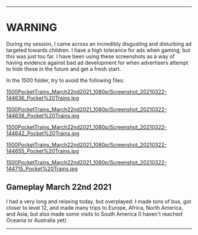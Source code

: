 
***

# WARNING

During my session, I came across an incredibly disgusting and disturbing ad targeted towards children. I have a high tolerance for ads when gaming, but this was just too far. I have been using these screenshots as a way of having evidence against bad ad development for when advertisers attempt to hide these in the future and get a fresh start.

In the 1500 folder, try to avoid the following files:

[1500PocketTrains_March22nd2021_1080p/Screenshot_20210322-144636_Pocket%20Trains.jpg](1500PocketTrains_March22nd2021_1080p/Screenshot_20210322-144636_Pocket%20Trains.jpg)

[1500PocketTrains_March22nd2021_1080p/Screenshot_20210322-144638_Pocket%20Trains.jpg](1500PocketTrains_March22nd2021_1080p/Screenshot_20210322-144638_Pocket%20Trains.jpg)

[1500PocketTrains_March22nd2021_1080p/Screenshot_20210322-144642_Pocket%20Trains.jpg](1500PocketTrains_March22nd2021_1080p/Screenshot_20210322-144642_Pocket%20Trains.jpg)

[1500PocketTrains_March22nd2021_1080p/Screenshot_20210322-144655_Pocket%20Trains.jpg](1500PocketTrains_March22nd2021_1080p/Screenshot_20210322-144655_Pocket%20Trains.jpg)

[1500PocketTrains_March22nd2021_1080p/Screenshot_20210322-144715_Pocket%20Trains.jpg](1500PocketTrains_March22nd2021_1080p/Screenshot_20210322-144715_Pocket%20Trains.jpg)

## Gameplay March 22nd 2021

I had a very long and relaxing today, but overplayed. I made tons of bux, got closer to level 12, and made many trips to Europe, Africa, North America, and Asia, but also made some visits to South America (I haven't reached Oceania or Australia yet)

***
